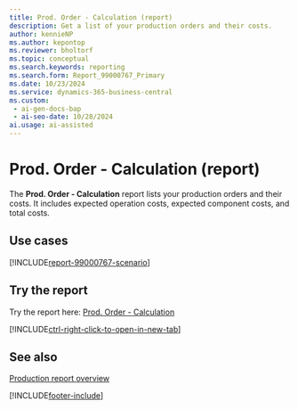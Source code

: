 ```yaml
---
title: Prod. Order - Calculation (report)
description: Get a list of your production orders and their costs.
author: kennieNP
ms.author: kepontop
ms.reviewer: bholtorf
ms.topic: conceptual
ms.search.keywords: reporting
ms.search.form: Report_99000767_Primary
ms.date: 10/23/2024
ms.service: dynamics-365-business-central
ms.custom:
 - ai-gen-docs-bap
 - ai-seo-date: 10/28/2024
ai.usage: ai-assisted
---
```


# Prod. Order - Calculation (report)

The **Prod. Order - Calculation** report lists your production orders and their costs. It includes expected operation costs, expected component costs, and total costs.

## Use cases

[!INCLUDE[report-99000767-scenario](../includes/report-99000767-scenario-include.md)]

<!-- 

Prompt

Below is a report in an ERP system. Provide 3-4 use cases for different personas working with production or manufacturing.

Format like this:    
  
As a <persona>, use the report to    
* use case 1  
* use case 2    

Do not capitalize the persona names. 

Do not start lines with "Use the data to"

## Report name
Prod. Order - Calculation

## Report description
The *Prod. Order - Calculation* report shows a list of your production orders and their costs. 
It includes expected operation costs, expected component costs, and total costs.

### What the report does

### Use cases
Get a list of your production orders and their costs.

Please include your data sources and URLs

-->

## Try the report

Try the report here: [Prod. Order - Calculation](https://businesscentral.dynamics.com?report=99000767)

[!INCLUDE[ctrl-right-click-to-open-in-new-tab](../includes/ctrl-right-click-to-open-in-new-tab.md)]

## See also

[Production report overview](../production-reports.md)

[!INCLUDE[footer-include](../includes/footer-banner.md)]